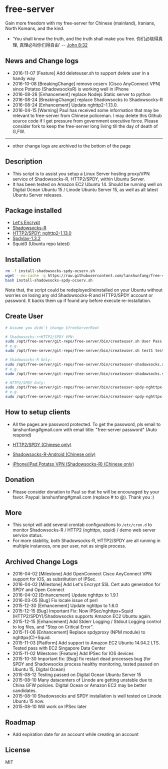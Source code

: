 # free-server

Gain more freedom with my free-server for Chinese (mainland), Iranians, North Koreans, and the kind.

* 'You shall know the truth, and the truth shall make you free. 你们必晓得真理, 真理必叫你们得自由' -- [John 8:32](http://cnbible.com/john/8-32.htm) 

## News and Change logs

* 2016-11-07 [Feature] Add deleteuser.sh to support delete user in a handy way
* 2016-10-08 [BreakingChange] remove ocserv (Cisco AnyConnect VPN) since Potatso (ShadowsocksR) is working well in iPhone
* 2016-08-26 [Enhancement] replace Nodejs Static server to python
* 2016-08-24 [BreakingChange] replace Shadowsocks to Shadowsocks-R
* 2016-08-24 [Enhancement] Update nghttp2-1.13.0.
* 2016-04-15 [Warning] Paul has received some information that may be relevant to free-server from Chinese policeman.
I may delete this Github source code if I get pressure from government executive force.
Please consider fork to keep the free-server long living till the day of death of G,FW.

-------
* other change logs are archived to the bottom of the page
## Description

* This script is to assist you setup a Linux Server hosting proxy/VPN service of Shadowsocks-R, HTTP2/SPDY, within Ubuntu Server.
* It has been tested on Amazon EC2 Ubuntu 14. Should be running well on Digital Ocean Ubuntu 15 / Linode Ubuntu Server 15, as well as all latest Ubuntu Server releases.

## Package installed

* [Let's Encrypt](https://letsencrypt.org/)
* [Shadowsocks-R](https://github.com/breakwa11/shadowsocks.git)
* [HTTP2/SPDY: nghttp2-1.13.0](https://github.com/nghttp2/nghttp2/releases/download/v1.13.0/nghttp2-1.13.0.tar.gz)
* [Spdylay-1.3.2](https://github.com/tatsuhiro-t/spdylay/releases/download/v1.3.2/spdylay-1.3.2.tar.gz)
* Squid3 (Ubuntu repo latest)

## Installation

```bash
rm -f install-shadowsocks-spdy-ocserv.sh
wget --no-cache -q https://raw.githubusercontent.com/lanshunfang/free-server/master/install-shadowsocks-spdy-ocserv.sh
bash install-shadowsocks-spdy-ocserv.sh
```

Note that, the script could be redeployed/reinstalled on your Ubuntu without worries on losing any old Shadowsocks-R and HTTP2/SPDY account or password.
It backs them up if found any before execute re-installation.

## Create User

```bash
# Assume you didn't change $freeServerRoot

# Shadowsocks-r+HTTP2/SPDY VPN: 
sudo /opt/free-server/git-repo/free-server/bin/createuser.sh User Pass ShadowsocksRPort SPDYPort
# e.g. 
sudo /opt/free-server/git-repo/free-server/bin/createuser.sh test1 test123 10000 10401

# Shadowsocks-R Only: 
sudo /opt/free-server/git-repo/free-server/bin/createuser-shadowsocks.sh Port Pass 
# e.g. 
sudo /opt/free-server/git-repo/free-server/bin/createuser-shadowsocks.sh 10000 test1

# HTTP2/SPDY Only: 
sudo /opt/free-server/git-repo/free-server/bin/createuser-spdy-nghttpx-squid.sh User Pass Port
# e.g. 
sudo /opt/free-server/git-repo/free-server/bin/createuser-spdy-nghttpx-squid.sh test1 test123 10401


```

## How to setup clients

* All the pages are password protected. To get the password, pls email to lanshunfang#gmail.com with email title: "free-server password" (Auto respond)

* [HTTP2/SPDY (Chinese only)](http://www.xiaofang.me/2014/12/20/windowsmaclinux-%E4%BD%BF%E7%94%A8%E5%AE%88%E6%9C%9B%E6%97%A0%E5%A2%99%E8%AE%A1%E5%88%92%E7%9A%84-spdy-%E9%AB%98%E9%80%9F%E7%BF%BB%E5%A2%99%E8%AE%BE%E7%BD%AE/ "Chinese only")
* [Shadowsocks-R-Android (Chinese only)](http://www.xiaofang.me/2016/08/25/shadowsocks-r-android-%E5%B0%8F%E6%96%B9%E7%95%AA%E8%8C%84%E9%85%8D%E7%BD%AE/)
* [iPhone/iPad Potatso VPN (Shadowsocks-R) (Chinese only)](http://www.xiaofang.me/2016/08/23/iphoneipad-potatso-vpn-shadowsocks-%E7%95%AA%E8%8C%84%E9%85%8D%E7%BD%AE/)

## Donation

* Please consider donation to Paul so that he will be encouraged by your favor. Paypal: lanshunfang#gmail.com (replace # to @). Thank you :)

## More

* This script will add several crontab configurations to `/etc/cron.d` to monitor Shadowsocks-R / HTTP2 (nghttpx, squid) / demo web server service status.
* For more stability, both Shadowsocks-R, HTTP2/SPDY are all running in multiple instances, one per user, not as single process.

## Archived Change Logs

* 2016-04-02 [Milestone] Add OpenConnect Cisco AnyConnect VPN support for iOS, as substitution of IPSec.
* 2016-04-02 [Milestone] Add Let's Encrypt SSL Cert auto generation for SPDY and Open Connect
* 2016-04-02 [Enhancement] Update nghttpx to 1.9.1
* 2016-03-05 [Bug] Fix locale issue of perl
* 2015-12-30 [Enhancement] Update nghttpx to 1.6.0
* 2015-12-15 [Bug] Important Fix: Now iPSec/nghttpx+Squid (HTTP2/SPDY)/Shadowsocks supports Amazon EC2 Ubuntu again.
* 2015-12-15 [Enhancement] Add Stderr Logging / Stdout Logging control to log files, and "Stop on Critical Error".
* 2015-11-06 [Enhancement] Replace spdyproxy (NPM module) to nghttpx(C)+Squid.
* 2015-11-03 [Platform] Add support to Amazon EC2 Ubuntu 14.04.2 LTS. Tested pass with EC2 Singapore Data Center 
* 2015-11-02 Milestone: [Feature] Add IPSec for IOS devices
* 2015-10-30 Important fix: [Bug] fix restart dead processes bug 
  (for SPDY and Shadowsocks process healthy monitoring, tested passed on Ubuntu 15, Digital Ocean)
* 2015-08-12 Testing passed on Digital Ocean Ubuntu Server 15
* 2015-08-10 Many datacenters of Linode are getting unstable due to China GFW policies. Digital Ocean or Amazon EC2 may be better candidates.
* 2015-08-10 Shadowsocks and SPDY installation is well tested on Linode Ubuntu 15 now.
* 2015-08-10 Will work on IPSec later

## Roadmap
* Add expiration date for an account while creating an account

## License

MIT